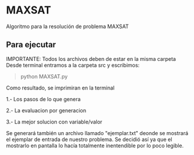 # MAXSAT
Algoritmo para la resolución de problema MAXSAT

## Para ejecutar
IMPORTANTE: Todos los archivos deben de estar en la misma carpeta 
Desde terminal entramos a la carpeta src y escribimos:
 > python MAXSAT.py

Como resultado, se imprimiran en la terminal

1.- Los pasos de lo que genera

2.- La evaluacion por generacion

3.- La mejor solucion con variable/valor

Se generará también un archivo llamado "ejemplar.txt" deonde se mostrará
el ejemplar de entrada de nuestro problema. Se decidió así ya que el mostrarlo
en pantalla lo hacía totalmente inentendible por lo poco legible.
